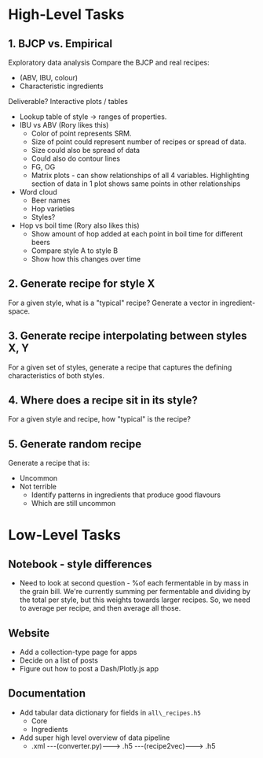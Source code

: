 # High-Level Tasks
## 1. BJCP vs. Empirical
Exploratory data analysis
Compare the BJCP and real recipes:
* (ABV, IBU, colour)
* Characteristic ingredients

Deliverable? Interactive plots / tables
* Lookup table of style -> ranges of properties.
* IBU vs ABV (Rory likes this)
  * Color of point represents SRM.
  * Size of point could represent number of recipes or spread of data.
  * Size could also be spread of data
  * Could also do contour lines
  * FG, OG
  * Matrix plots - can show relationships of all 4 variables. Highlighting section of data in 1 plot shows same points in other relationships
* Word cloud
  * Beer names
  * Hop varieties
  * Styles?
* Hop vs boil time (Rory also likes this)
  * Show amount of hop added at each point in boil time for different beers
  * Compare style A to style B
  * Show how this changes over time

## 2. Generate recipe for style X
For a given style, what is a "typical" recipe?
Generate a vector in ingredient-space.

## 3. Generate recipe interpolating between styles X, Y
For a given set of styles, generate a recipe that captures the defining characteristics of both styles. 

## 4. Where does a recipe sit in its style? 
For a given style and recipe, how "typical" is the recipe?

## 5. Generate random recipe
Generate a recipe that is:
* Uncommon
* Not terrible
  * Identify patterns in ingredients that produce good flavours
  * Which are still uncommon

# Low-Level Tasks

## Notebook - style differences

* Need to look at second question - %of each fermentable in by mass in the grain bill. We're currently summing per fermentable and dividing by the total per style, but this weights towards larger recipes. So, we need to average per recipe, and then average all those.

## Website
* Add a collection-type page for apps
* Decide on a list of posts
* Figure out how to post a Dash/Plotly.js app

## Documentation
* Add tabular data dictionary for fields in `all\_recipes.h5` 
  * Core
  * Ingredients
* Add super high level overview of data pipeline
  * .xml ---(converter.py)---> .h5 ---(recipe2vec)---> .h5   
